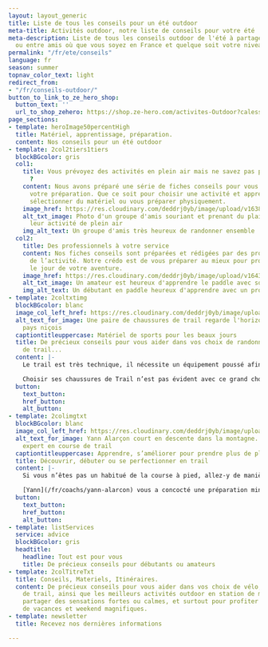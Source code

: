 ```yaml
---
layout: layout_generic
title: Liste de tous les conseils pour un été outdoor
meta-title: Activités outdoor, notre liste de conseils pour votre été
meta-description: Liste de tous les conseils outdoor de l'été à partager en famille
  ou entre amis où que vous soyez en France et quelque soit votre niveau
permalink: "/fr/ete/conseils"
language: fr
season: summer
topnav_color_text: light
redirect_from:
- "/fr/conseils-outdoor/"
button_to_link_to_ze_hero_shop:
  button_text: ''
  url_to_shop_zehero: https://shop.ze-hero.com/activites-Outdoor?calessonstype=all&catypegenderlistsummer=all&calessonsactivitytype=Ski&start-date=21%2F11%2F2021
page_sections:
- template: heroImage50percentHigh
  title: Matériel, apprentissage, préparation.
  content: Nos conseils pour un été outdoor
- template: 2col2tiers1tiers
  blockBGcolor: gris
  col1:
    title: Vous prévoyez des activités en plein air mais ne savez pas par où commencer
      ?
    content: Nous avons préparé une série de fiches conseils pour vous aider dans
      votre préparation. Que ce soit pour choisir une activité et apprendre la technique,
      sélectionner du matériel ou vous préparer physiquement.
    image_href: https://res.cloudinary.com/deddrj0yb/image/upload/v1638883619/website/summer/Activite-groupe-amis_xxcdut.jpg
    alt_txt_image: Photo d'un groupe d'amis souriant et prenant du plaisir durant
      leur activité de plein air
    img_alt_text: Un groupe d'amis très heureux de randonner ensemble
  col2:
    title: Des professionnels à votre service
    content: Nos fiches conseils sont préparées et rédigées par des professionnels
      de l’activité. Notre crédo est de vous préparer au mieux pour profiter un maximum
      le jour de votre aventure.
    image_href: https://res.cloudinary.com/deddrj0yb/image/upload/v1643121215/website/summer/hanif-mahmad-CbMLzxrvwcg-unsplash_ugwttz.jpg
    alt_txt_image: Un amateur est heureux d'apprendre le paddle avec son instructeur
    img_alt_text: Un débutant en paddle heureux d'apprendre avec un professionnel
- template: 2coltxtimg
  blockBGcolor: blanc
  image_col_left_href: https://res.cloudinary.com/deddrj0yb/image/upload/v1643111394/website/Conseil%20Equiepement/IMG_20200608_193006_btxb0l.jpg
  alt_text_for_image: Une paire de chaussures de trail regarde l'horizon depuis l'arrière
    pays niçois
  captiontitleuppercase: Matériel de sports pour les beaux jours
  title: De précieux conseils pour vous aider dans vos choix de randonnée, de surf,
    de trail...
  content: |-
    Le trail est très technique, il nécessite un équipement poussé afin d’allier légèreté et performance - [Lire notre fiche conseil sur comment bien s’équiper en trail](/fr/ete/conseils/equipement-trail).

    Choisir ses chaussures de Trail n’est pas évident avec ce grand choix. Yann, notre spécialiste trail vous dit tout dans cette fiche conseil - [Tout ce qu’il faut savoir sur les chaussures de trail](/fr/ete/conseils/chaussures-trail).
  button:
    text_button: 
    href_button: 
    alt_button: 
- template: 2colimgtxt
  blockBGcolor: blanc
  image_col_left_href: https://res.cloudinary.com/deddrj0yb/image/upload/v1643111394/website/Conseil%20Equiepement/IMG20210424154703_01_fatprs.jpg
  alt_text_for_image: Yann Alarçon court en descente dans la montagne. Yann est un
    expert en course de trail
  captiontitleuppercase: Apprendre, s’améliorer pour prendre plus de plaisir
  title: Découvrir, débuter ou se perfectionner en trail
  content: |-
    Si vous n’êtes pas un habitué de la course à pied, allez-y de manière très progressive, Yann vous dit tout pour vous lancer dans le trail - [Lire notre fiche conseil sur comment débuter le trail](/fr/ete/conseils/comment-debuter-trail).

    [Yann](/fr/coachs/yann-alarcon) vous a concocté une préparation minutieuse pour votre 1er trail - [Tout ce qu’il faut savoir sur la préparation d’une course de Trail](/fr/ete/conseils/preparation-course-trail).
  button:
    text_button: 
    href_button: 
    alt_button: 
- template: listServices
  service: advice
  blockBGcolor: gris
  headtitle:
    headline: Tout est pour vous
    title: De précieux conseils pour débutants ou amateurs
- template: 2colTitreTxt
  title: Conseils, Materiels, Itinéraires.
  content: De précieux conseils pour vous aider dans vos choix de vélo, de chaussures
    de trail, ainsi que les meilleurs activités outdoor en station de montagne pour
    partager des sensations fortes ou calmes, et surtout pour profiter pleinement
    de vacances et weekend magnifiques.
- template: newsletter
  title: Recevez nos dernières informations

---
```

